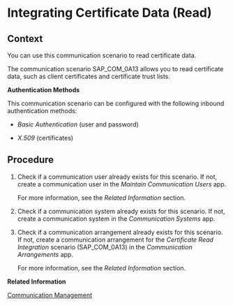 <!-- loio6d012f4fe6af4440ab530e7bce06ed7c -->

# Integrating Certificate Data \(Read\)



<a name="loio6d012f4fe6af4440ab530e7bce06ed7c__CertificateData_context"/>

## Context

You can use this communication scenario to read certificate data.

The communication scenario SAP\_COM\_0A13 allows you to read certificate data, such as client certificates and certificate trust lists.

**Authentication Methods**

This communication scenario can be configured with the following inbound authentication methods:

-   *Basic Authentication* \(user and password\)

-   *X.509* \(certificates\)



<a name="loio6d012f4fe6af4440ab530e7bce06ed7c__CertificateData_steps"/>

## Procedure

1.  Check if a communication user already exists for this scenario. If not, create a communication user in the *Maintain Communication Users* app.

    For more information, see the *Related Information* section.

2.  Check if a communication system already exists for this scenario. If not, create a communication system in the *Communication Systems* app.

3.  Check if a communication arrangement already exists for this scenario. If not, create a communication arrangement for the *Certificate Read Integration* scenario \(SAP\_COM\_0A13\) in the *Communication Arrangements* app.

    For more information, see the *Related Information* section.


**Related Information**  


[Communication Management](../50-administration-and-ops/communication-management-2e84a10.md "The communication management apps allow you to integrate your system or solution with other systems to enable data exchange.")

